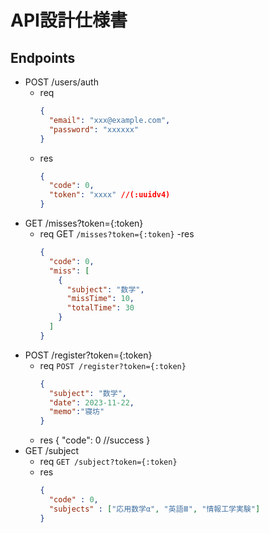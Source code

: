 # API設計仕様書

## Endpoints
- POST /users/auth
  - req
    ```json
    {
      "email": "xxx@example.com",
      "password": "xxxxxx"
    }
    ```
  - res
    ```json
    {
      "code": 0,
      "token": "xxxx" //(:uuidv4)
    }
- GET /misses?token={:token}
  - req
    GET `/misses?token={:token}`
  -res
    ```json
    {
      "code": 0,
      "miss": [
        {
          "subject": "数学",
          "missTime": 10,
          "totalTime": 30
        }
      ]
    }
- POST /register?token={:token}
  - req
    `POST /register?token={:token}`
    ```json
    {
      "subject": "数学",
      "date": 2023-11-22,
      "memo":"寝坊"
    }
  - res
    {
      "code": 0 //success
    }
- GET /subject
  - req
    `GET /subject?token={:token}`
  - res
    ```json
    {
      "code" : 0,
      "subjects" : ["応用数学α", "英語Ⅲ", "情報工学実験"]
    }
    ```
